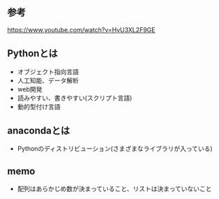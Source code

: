 ## 参考
https://www.youtube.com/watch?v=HyU3XL2F9GE

## Pythonとは
- オブジェクト指向言語
- 人工知能、データ解析
- web開発
- 読みやすい、書きやすい(スクリプト言語)
- 動的型付け言語

## anacondaとは
- Pythonのディストリビューション(さまざまなライブラリが入っている)

## memo
- 配列はあらかじめ数が決まっていること、リストは決まっていないこと